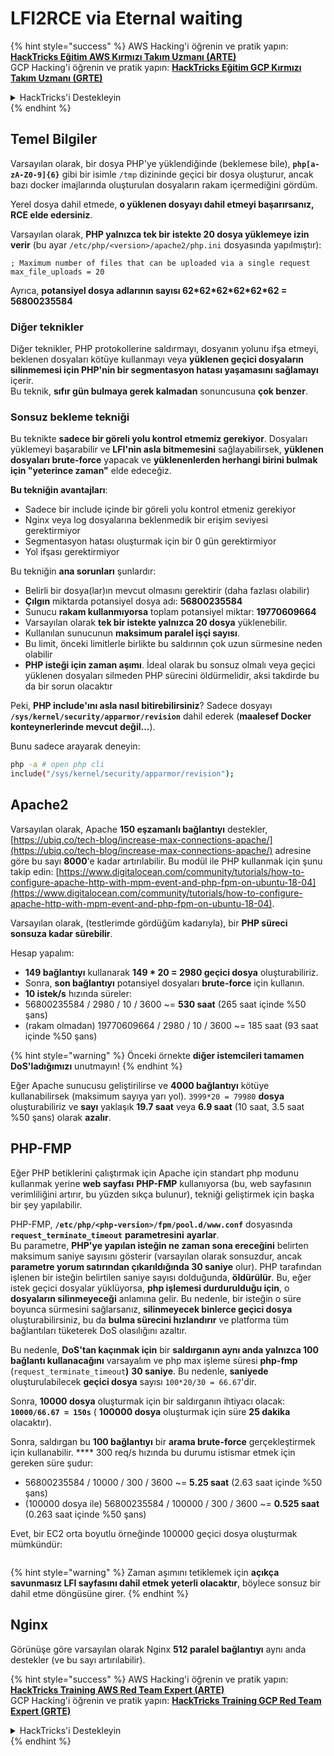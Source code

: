 # LFI2RCE via Eternal waiting

{% hint style="success" %}
AWS Hacking'i öğrenin ve pratik yapın:<img src="/.gitbook/assets/arte.png" alt="" data-size="line">[**HackTricks Eğitim AWS Kırmızı Takım Uzmanı (ARTE)**](https://training.hacktricks.xyz/courses/arte)<img src="/.gitbook/assets/arte.png" alt="" data-size="line">\
GCP Hacking'i öğrenin ve pratik yapın: <img src="/.gitbook/assets/grte.png" alt="" data-size="line">[**HackTricks Eğitim GCP Kırmızı Takım Uzmanı (GRTE)**<img src="/.gitbook/assets/grte.png" alt="" data-size="line">](https://training.hacktricks.xyz/courses/grte)

<details>

<summary>HackTricks'i Destekleyin</summary>

* [**abonelik planlarını**](https://github.com/sponsors/carlospolop) kontrol edin!
* **💬 [**Discord grubuna**](https://discord.gg/hRep4RUj7f) veya [**telegram grubuna**](https://t.me/peass) katılın ya da **Twitter'da** 🐦 [**@hacktricks\_live**](https://twitter.com/hacktricks\_live)**'i takip edin.**
* **Hacking ipuçlarını paylaşmak için** [**HackTricks**](https://github.com/carlospolop/hacktricks) ve [**HackTricks Cloud**](https://github.com/carlospolop/hacktricks-cloud) github reposuna PR gönderin.

</details>
{% endhint %}

## Temel Bilgiler

Varsayılan olarak, bir dosya PHP'ye yüklendiğinde (beklemese bile), **`php[a-zA-Z0-9]{6}`** gibi bir isimle `/tmp` dizininde geçici bir dosya oluşturur, ancak bazı docker imajlarında oluşturulan dosyaların rakam içermediğini gördüm.

Yerel dosya dahil etmede, **o yüklenen dosyayı dahil etmeyi başarırsanız, RCE elde edersiniz**.

Varsayılan olarak, **PHP yalnızca tek bir istekte 20 dosya yüklemeye izin verir** (bu ayar `/etc/php/<version>/apache2/php.ini` dosyasında yapılmıştır):
```
; Maximum number of files that can be uploaded via a single request
max_file_uploads = 20
```
Ayrıca, **potansiyel dosya adlarının sayısı 62\*62\*62\*62\*62\*62 = 56800235584**

### Diğer teknikler

Diğer teknikler, PHP protokollerine saldırmayı, dosyanın yolunu ifşa etmeyi, beklenen dosyaları kötüye kullanmayı veya **yüklenen geçici dosyaların silinmemesi için PHP'nin bir segmentasyon hatası yaşamasını sağlamayı** içerir.\
Bu teknik, **sıfır gün bulmaya gerek kalmadan** sonuncusuna **çok benzer**.

### Sonsuz bekleme tekniği

Bu teknikte **sadece bir göreli yolu kontrol etmemiz gerekiyor**. Dosyaları yüklemeyi başarabilir ve **LFI'nin asla bitmemesini** sağlayabilirsek, **yüklenen dosyaları brute-force** yapacak ve **yüklenenlerden herhangi birini bulmak için "yeterince zaman"** elde edeceğiz.

**Bu tekniğin avantajları**:

* Sadece bir include içinde bir göreli yolu kontrol etmeniz gerekiyor
* Nginx veya log dosyalarına beklenmedik bir erişim seviyesi gerektirmiyor
* Segmentasyon hatası oluşturmak için bir 0 gün gerektirmiyor
* Yol ifşası gerektirmiyor

Bu tekniğin **ana sorunları** şunlardır:

* Belirli bir dosya(lar)ın mevcut olmasını gerektirir (daha fazlası olabilir)
* **Çılgın** miktarda potansiyel dosya adı: **56800235584**
* Sunucu **rakam kullanmıyorsa** toplam potansiyel miktar: **19770609664**
* Varsayılan olarak **tek bir istekte yalnızca 20 dosya** yüklenebilir.
* Kullanılan sunucunun **maksimum paralel işçi sayısı**.
* Bu limit, önceki limitlerle birlikte bu saldırının çok uzun sürmesine neden olabilir
* **PHP isteği için zaman aşımı**. İdeal olarak bu sonsuz olmalı veya geçici yüklenen dosyaları silmeden PHP sürecini öldürmelidir, aksi takdirde bu da bir sorun olacaktır

Peki, **PHP include'ını asla nasıl bitirebilirsiniz**? Sadece dosyayı **`/sys/kernel/security/apparmor/revision`** dahil ederek (**maalesef Docker konteynerlerinde mevcut değil...**).

Bunu sadece arayarak deneyin:
```bash
php -a # open php cli
include("/sys/kernel/security/apparmor/revision");
```
## Apache2

Varsayılan olarak, Apache **150 eşzamanlı bağlantıyı** destekler, [https://ubiq.co/tech-blog/increase-max-connections-apache/](https://ubiq.co/tech-blog/increase-max-connections-apache/) adresine göre bu sayı **8000**'e kadar artırılabilir. Bu modül ile PHP kullanmak için şunu takip edin: [https://www.digitalocean.com/community/tutorials/how-to-configure-apache-http-with-mpm-event-and-php-fpm-on-ubuntu-18-04](https://www.digitalocean.com/community/tutorials/how-to-configure-apache-http-with-mpm-event-and-php-fpm-on-ubuntu-18-04).

Varsayılan olarak, (testlerimde gördüğüm kadarıyla), bir **PHP süreci sonsuza kadar sürebilir**.

Hesap yapalım:

* **149 bağlantıyı** kullanarak **149 \* 20 = 2980 geçici dosya** oluşturabiliriz.
* Sonra, **son bağlantıyı** potansiyel dosyaları **brute-force** için kullanın.
* **10 istek/s** hızında süreler:
* 56800235584 / 2980 / 10 / 3600 \~= **530 saat** (265 saat içinde %50 şans)
* (rakam olmadan) 19770609664 / 2980 / 10 / 3600 \~= 185 saat (93 saat içinde %50 şans)

{% hint style="warning" %}
Önceki örnekte **diğer istemcileri tamamen DoS'ladığımızı** unutmayın!
{% endhint %}

Eğer Apache sunucusu geliştirilirse ve **4000 bağlantıyı** kötüye kullanabilirsek (maksimum sayıya yarı yol). `3999*20 = 79980` **dosya** oluşturabiliriz ve **sayı** yaklaşık **19.7 saat** veya **6.9 saat** (10 saat, 3.5 saat %50 şans) olarak **azalır**.

## PHP-FMP

Eğer PHP betiklerini çalıştırmak için Apache için standart php modunu kullanmak yerine **web sayfası** **PHP-FMP** kullanıyorsa (bu, web sayfasının verimliliğini artırır, bu yüzden sıkça bulunur), tekniği geliştirmek için başka bir şey yapılabilir.

PHP-FMP, **`/etc/php/<php-version>/fpm/pool.d/www.conf`** dosyasında **`request_terminate_timeout`** **parametresini** **ayarlar**.\
Bu parametre, **PHP'ye yapılan isteğin ne zaman sona ereceğini** belirten maksimum saniye sayısını gösterir (varsayılan olarak sonsuzdur, ancak **parametre yorum satırından çıkarıldığında 30 saniye** olur). PHP tarafından işlenen bir isteğin belirtilen saniye sayısı dolduğunda, **öldürülür**. Bu, eğer istek geçici dosyalar yüklüyorsa, **php işlemesi durdurulduğu için**, o **dosyaların silinmeyeceği** anlamına gelir. Bu nedenle, bir isteğin o süre boyunca sürmesini sağlarsanız, **silinmeyecek binlerce geçici dosya** oluşturabilirsiniz, bu da **bulma sürecini hızlandırır** ve platforma tüm bağlantıları tüketerek DoS olasılığını azaltır.

Bu nedenle, **DoS'tan kaçınmak için** bir **saldırganın aynı anda yalnızca 100 bağlantı kullanacağını** varsayalım ve php max işleme süresi **php-fmp** (`request_terminate_timeout`**)** **30 saniye**. Bu nedenle, **saniyede** oluşturulabilecek **geçici dosya** sayısı `100*20/30 = 66.67`'dir.

Sonra, **10000 dosya** oluşturmak için bir saldırganın ihtiyacı olacak: **`10000/66.67 = 150s`** ( **100000 dosya** oluşturmak için süre **25 dakika** olacaktır).

Sonra, saldırgan bu **100 bağlantıyı** bir **arama brute-force** gerçekleştirmek için kullanabilir. \*\*\*\* 300 req/s hızında bu durumu istismar etmek için gereken süre şudur:

* 56800235584 / 10000 / 300 / 3600 \~= **5.25 saat** (2.63 saat içinde %50 şans)
* (100000 dosya ile) 56800235584 / 100000 / 300 / 3600 \~= **0.525 saat** (0.263 saat içinde %50 şans)

Evet, bir EC2 orta boyutlu örneğinde 100000 geçici dosya oluşturmak mümkündür:

<figure><img src="../../.gitbook/assets/image (240).png" alt=""><figcaption></figcaption></figure>

{% hint style="warning" %}
Zaman aşımını tetiklemek için **açıkça savunmasız LFI sayfasını dahil etmek yeterli olacaktır**, böylece sonsuz bir dahil etme döngüsüne girer.
{% endhint %}

## Nginx

Görünüşe göre varsayılan olarak Nginx **512 paralel bağlantıyı** aynı anda destekler (ve bu sayı artırılabilir).

{% hint style="success" %}
AWS Hacking'i öğrenin ve pratik yapın:<img src="/.gitbook/assets/arte.png" alt="" data-size="line">[**HackTricks Training AWS Red Team Expert (ARTE)**](https://training.hacktricks.xyz/courses/arte)<img src="/.gitbook/assets/arte.png" alt="" data-size="line">\
GCP Hacking'i öğrenin ve pratik yapın: <img src="/.gitbook/assets/grte.png" alt="" data-size="line">[**HackTricks Training GCP Red Team Expert (GRTE)**<img src="/.gitbook/assets/grte.png" alt="" data-size="line">](https://training.hacktricks.xyz/courses/grte)

<details>

<summary>HackTricks'i Destekleyin</summary>

* [**abonelik planlarını**](https://github.com/sponsors/carlospolop) kontrol edin!
* **💬 [**Discord grubuna**](https://discord.gg/hRep4RUj7f) veya [**telegram grubuna**](https://t.me/peass) katılın ya da **Twitter'da** 🐦 [**@hacktricks\_live**](https://twitter.com/hacktricks\_live)**'i takip edin.**
* **Hacking ipuçlarını [**HackTricks**](https://github.com/carlospolop/hacktricks) ve [**HackTricks Cloud**](https://github.com/carlospolop/hacktricks-cloud) github reposuna PR göndererek paylaşın.**

</details>
{% endhint %}
